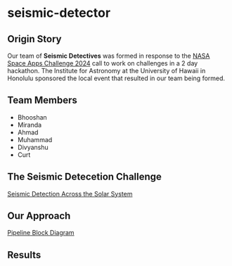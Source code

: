 # seismic-detector

## Origin Story
Our team of **Seismic Detectives** was formed in response to the [NASA Space Apps Challenge 2024](https://www.spaceappschallenge.org/nasa-space-apps-2024/) call to work on challenges in a 2 day hackathon. 
The Institute for Astronomy at the University of Hawaii in Honolulu sponsored the local event that resulted in our team being formed.

## Team Members

-  Bhooshan
-  Miranda
-  Ahmad
-  Muhammad
-  Divyanshu
-  Curt

## The Seismic Detecetion Challenge
[Seismic Detection Across the Solar System](https://www.spaceappschallenge.org/nasa-space-apps-2024/challenges/seismic-detection-across-the-solar-system/)

## Our Approach
[Pipeline Block Diagram](block_diagram.png)

## Results
